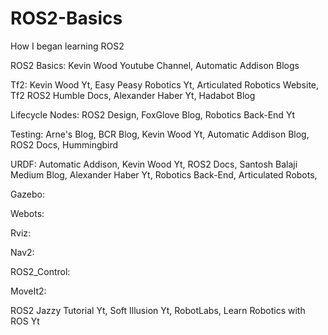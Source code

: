 # ROS2-Basics
How I began learning ROS2

ROS2 Basics: Kevin Wood Youtube Channel, Automatic Addison Blogs

Tf2: Kevin Wood Yt, Easy Peasy Robotics Yt, Articulated Robotics Website, Tf2 ROS2 Humble Docs, Alexander Haber Yt, Hadabot Blog

Lifecycle Nodes: ROS2 Design, FoxGlove Blog, Robotics Back-End Yt

Testing: Arne's Blog, BCR Blog, Kevin Wood Yt, Automatic Addison Blog, ROS2 Docs, Hummingbird

URDF: Automatic Addison, Kevin Wood Yt, ROS2 Docs, Santosh Balaji Medium Blog, Alexander Haber Yt, Robotics Back-End, Articulated Robots, 

Gazebo:

Webots:

Rviz:

Nav2:

ROS2_Control:

MoveIt2:


ROS2 Jazzy Tutorial Yt, Soft Illusion Yt, RobotLabs, Learn Robotics with ROS Yt

